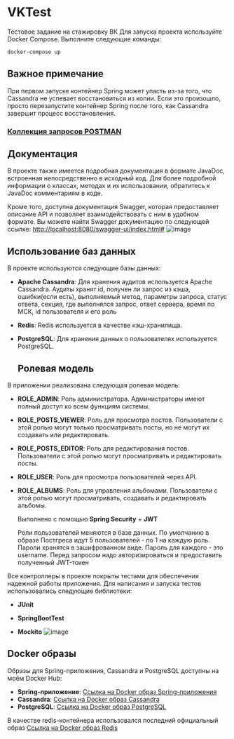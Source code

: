 # VKTest
Тестовое задание на стажировку ВК
Для запуска проекта используйте Docker Compose. Выполните следующие команды:

```bash
docker-compose up
```
## Важное примечание
При первом запуске контейнер Spring может упасть из-за того, что Cassandra не успевает восстановиться из копии. Если это произошло, просто перезапустите контейнер Spring после того, как Cassandra завершит процесс восстановления.

### [Коллекция запросов POSTMAN](https://www.postman.com/restless-escape-517248/workspace/habraggreagot/collection/27427106-8bc72017-aadf-4883-81a8-e00d90e30008?action=share&creator=27427106)

## Документация

В проекте также имеется подробная документация в формате JavaDoc, встроенная непосредственно в исходный код. Для более подробной информации о классах, методах и их использовании, обратитесь к JavaDoc комментариям в коде.

Кроме того, доступна документация Swagger, которая предоставляет описание API и позволяет взаимодействовать с ним в удобном формате. Вы можете найти Swagger документацию по следующей ссылке:
[http://localhost:8080/swagger-ui/index.html#](http://localhost:8080/swagger-ui/index.html#/)
![image](https://github.com/NadarKanloev/VKTest/assets/44449982/c0ffa557-b5f2-42ca-93d0-2474bda3533b)

## Использование баз данных

В проекте используются следующие базы данных:

- **Apache Cassandra**:
  Для хранения аудитов используется Apache Cassandra. Аудиты хранят id, получен ли запрос из кэша, ошибки(если есть), выполняемый метод, параметры запроса, статус ответа, секция, где выполнялся запрос, ответ сервера, время по МСК, id пользователя и его роль

- **Redis**:
  Redis используется в качестве кэш-хранилища. 

- **PostgreSQL**:
  Для хранения данных о пользователях используется PostgreSQL.

  ## Ролевая модель

В приложении реализована следующая ролевая модель:

- **ROLE_ADMIN**:
  Роль администратора. Администраторы имеют полный доступ ко всем функциям системы.

- **ROLE_POSTS_VIEWER**:
  Роль для просмотра постов. Пользователи с этой ролью могут только просматривать посты, но не могут их создавать или редактировать.

- **ROLE_POSTS_EDITOR**:
  Роль для редактирования постов. Пользователи с этой ролью могут просматривать и редактировать посты.

- **ROLE_USER**:
  Роль для просмотра пользователей через API.

- **ROLE_ALBUMS**:
  Роль для управления альбомами. Пользователи с этой ролью могут просматривать, создавать и редактировать альбомы.

  Выполнено с помощью **Spring Security** + **JWT**

  Роли пользователей меняются в базе данных. По умолчанию в образе Постгреса идут 5 пользователей - по 1 на каждую роль. Пароли хранятся в зашифрованном виде. Пароль для каждого - это username. Перед запросом надо авторизироваться и предоставить полученный JWT-токен

Все контроллеры в проекте покрыты тестами для обеспечения надежной работы приложения. Для написания и запуска тестов использовались следующие библиотеки:

- **JUnit**

- **SpringBootTest**

- **Mockito**
![image](https://github.com/NadarKanloev/VKTest/assets/44449982/81f17a13-65a4-4988-a327-972cb1519941)

## Docker образы

Образы для Spring-приложения, Cassandra и PostgreSQL доступны на моём Docker Hub:

- **Spring-приложение**: [Ссылка на Docker образ Spring-приложения](https://hub.docker.com/repository/docker/veventumt/vktest/general)
- **Cassandra**: [Ссылка на Docker образ Cassandra](https://hub.docker.com/repository/docker/veventumt/mypg/general)
- **PostgreSQL**: [Ссылка на Docker образ PostgreSQL](https://hub.docker.com/repository/docker/veventumt/vk-cassandra/general)
  
В качестве redis-контейнера использовался последний официальный образ [Ссылка на Docker образ Redis](https://hub.docker.com/layers/library/redis/latest/images/sha256-2e791e49d89aa881c7c8c6fa80dd14ea503c6d05b7aec285e7899682a1a7a7f3?context=explore)
